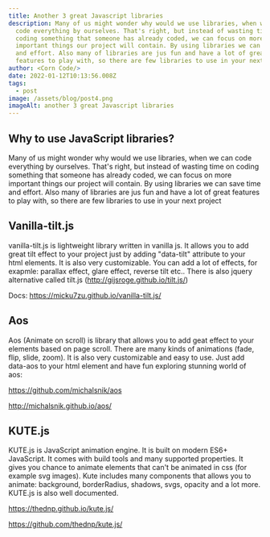 ```yaml
---
title: Another 3 great Javascript libraries
description: Many of us might wonder why would we use libraries, when we can
  code everything by ourselves. That's right, but instead of wasting time on
  coding something that someone has already coded, we can focus on more
  important things our project will contain. By using libraries we can save time
  and effort. Also many of libraries are jus fun and have a lot of great
  features to play with, so there are few libraries to use in your next project
author: <Corn Code/>
date: 2022-01-12T10:13:56.008Z
tags:
  - post
image: /assets/blog/post4.png
imageAlt: another 3 great Javascript libraries
---
```

## Why to use JavaScript libraries?

Many of us might wonder why would we use libraries, when we can code everything by ourselves. That's right, but instead of wasting time on coding something that someone has already coded, we can focus on more important things our project will contain. By using libraries we can save time and effort. Also many of libraries are jus fun and have a lot of great features to play with, so there are few libraries to use in your next project

## Vanilla-tilt.js

vanilla-tilt.js is lightweight library written in vanilla js. It allows you to add great tilt effect to your project just by adding "data-tilt" attribute to your html elements. It is also very customizable. You can add a lot of effects, for exapmle: parallax effect, glare effect, reverse tilt etc.. There is also jquery alternative called tilt.js (<http://gijsroge.github.io/tilt.js/>)

Docs: <https://micku7zu.github.io/vanilla-tilt.js/>

## Aos

Aos (Animate on scroll) is library that allows you to add geat effect to your elements based on page scroll. There are many kinds of animations (fade, flip, slide, zoom). It is also very customizable and easy to use. Just add data-aos to your html element and have fun exploring stunning world of aos:

<https://github.com/michalsnik/aos>

<http://michalsnik.github.io/aos/>

## KUTE.js

KUTE.js is JavaScript animation engine. It is built on modern ES6+ JavaScript. It comes with build tools and many supported properties. It gives you chance to animate elements that can't be animated in css (for example svg images). Kute includes many components that allows you to animate: background, borderRadius, shadows, svgs, opacity and a lot more. KUTE.js is also well documented.

<https://thednp.github.io/kute.js/>

<https://github.com/thednp/kute.js/>